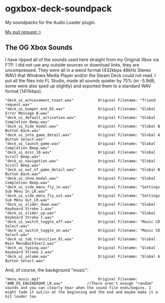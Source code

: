 # ogxbox-deck-soundpack
My soundpacks for the Audio Loader plugin.

[My pull request :)](https://github.com/EMERALD0874/AudioLoader-PackDB/pull/49)

## The OG Xbox Sounds
I have ripped all of the sounds used here straight from my Original Xbox via FTP. I did not use any outside sources or download links, they are uncompressed. 
They were all in a weird format (432kbps 48kHz Stereo WAV) that Windows Media Player and/or the Steam Deck could not read.
I put all the files into FL Studio, made all sounds quieter by 75% (or -5.9dB, some were also sped up slightly) and exported them to a standard WAV format (1411kbps).

```
"deck_ui_achievement_toast.wav"           Original Filename: "friend request.wav"
"deck_ui_bumper_end_02.wav"               Original Filename: "Global Error Message B.wav"
"deck_ui_default_activation.wav"          Original Filename: "Global Completion Beep.wav"
"deck_ui_hide_modal.wav"                  Original Filename: "Global B Button Back.wav"
"deck_ui_into_game_detail.wav"            Original Filename: "Global A Button Select.wav"
"deck_ui_launch_game.wav"                 Original Filename: "Global Completion Beep.wav"
"deck_ui_misc_10.wav"                     Original Filename: "Global Scroll Beep.wav"
"deck_ui_navigation.wav"                  Original Filename: "Global Scroll Beep.wav"
"deck_ui_out_of_game_detail.wav"          Original Filename: "Global B Button Back.wav"
"deck_ui_show_modal.wav"                  Original Filename: "Global Completion Beep.wav"
"deck_ui_side_menu_fly_in.wav"            Original Filename: "Settings Sub Menu In_LR.wav"
"deck_ui_side_menu_fly_out.wav"           Original Filename: "Settings Sub Menu Out_LR.wav"
"deck_ui_slider_down.wav"                 Original Filename: "Global Keyboard Stroke 1.wav"
"deck_ui_slider_up.wav"                   Original Filename: "Global Keyboard Stroke 1.wav"
"deck_ui_switch_toggle_off.wav"           Original Filename: "Music CD Select.wav"
"deck_ui_switch_toggle_on.wav"            Original Filename: "Music CD Select.wav"
"deck_ui_tab_transition_01.wav"           Original Filename: "Global Main MenuBack3ver2.wav"
"deck_ui_typing.wav"                      Original Filename: "Global Keyboard Stroke 2.wav"
"deck_ui_volume.wav"                      Original Filename: "Global A Button Select.wav"
```
And, of course, the background "music":
```
"menu_music.mp3"                          Original Filename: "AMB_05_ENGINEROOM_LR.wav"           //There aren't enough "random" sounds and you can clearly hear when the sound file ends/begins, I might fade it out/in at the beginning and the end and maybe make it a bit louder too
```
